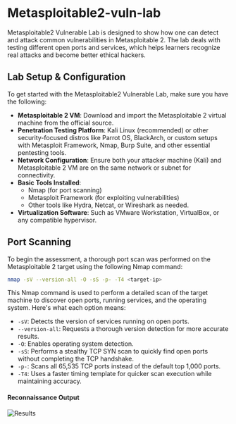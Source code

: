 
# Metasploitable2-vuln-lab

Metasploitable2 Vulnerable Lab is designed to show how one can detect and attack common vulnerabilities in Metasploitable 2. The lab deals with testing different open ports and services, which helps learners recognize real attacks and become better ethical hackers. 



## Lab Setup & Configuration

To get started with the Metasploitable2 Vulnerable Lab, make sure you have the following:

- **Metasploitable 2 VM**: Download and import the Metasploitable 2 virtual machine from the official source.
- **Penetration Testing Platform**: Kali Linux (recommended) or other security-focused distros like Parrot OS, BlackArch, or custom setups with Metasploit Framework, Nmap, Burp Suite, and other essential pentesting tools.
- **Network Configuration**: Ensure both your attacker machine (Kali) and Metasploitable 2 VM are on the same network or subnet for connectivity.
- **Basic Tools Installed**:
  - Nmap (for port scanning)
  - Metasploit Framework (for exploiting vulnerabilities)
  - Other tools like Hydra, Netcat, or Wireshark as needed.
- **Virtualization Software**: Such as VMware Workstation, VirtualBox, or any compatible hypervisor.


## Port Scanning

To begin the assessment, a thorough port scan was performed on the Metasploitable 2 target using the following Nmap command:

```bash
nmap -sV --version-all -O -sS -p- -T4 <target-ip>
```
This Nmap command is used to perform a detailed scan of the target machine to discover open ports, running services, and the operating system. Here's what each option means:

- `-sV`: Detects the version of services running on open ports.  
- `--version-all`: Requests a thorough version detection for more accurate results.  
- `-O`: Enables operating system detection.  
- `-sS`: Performs a stealthy TCP SYN scan to quickly find open ports without completing the TCP handshake.  
- `-p-`: Scans all 65,535 TCP ports instead of the default top 1,000 ports.  
- `-T4`: Uses a faster timing template for quicker scan execution while maintaining accuracy.

####  Reconnaissance Output   

![Results](metasploitable2-vuln-lab/images/nmapScan.png)  
